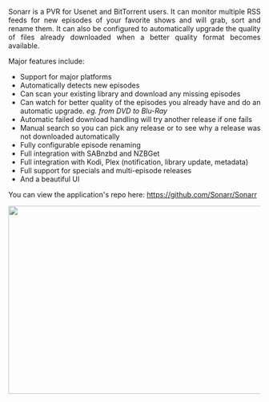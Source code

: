 <p id="bkmrk-sonarr-is-a-pvr-for-" style="text-align: justify;">Sonarr is a PVR for Usenet and BitTorrent users. It can monitor multiple RSS feeds for new episodes of your favorite shows and will grab, sort and rename them. It can also be configured to automatically upgrade the quality of files already downloaded when a better quality format becomes available.</p>
<p id="bkmrk-major-features-inclu" style="text-align: justify;">Major features include:</p>
<ul id="bkmrk-support-for-major-pl" style="text-align: justify;">
<li>Support for major platforms</li>
<li>Automatically detects new episodes</li>
<li>Can scan your existing library and download any missing episodes</li>
<li>Can watch for better quality of the episodes you already have and do an automatic upgrade.&nbsp;<em>eg. from DVD to Blu-Ray</em></li>
<li>Automatic failed download handling will try another release if one fails</li>
<li>Manual search so you can pick any release or to see why a release was not downloaded automatically</li>
<li>Fully configurable episode renaming</li>
<li>Full integration with SABnzbd and NZBGet</li>
<li>Full integration with Kodi, Plex (notification, library update, metadata)</li>
<li>Full support for specials and multi-episode releases</li>
<li>And a beautiful UI</li>
</ul>
<p id="bkmrk-you-can-view-the-app" style="text-align: justify;">You can view the application's repo here: <a href="https://github.com/Sonarr/Sonarr">https://github.com/Sonarr/Sonarr</a></p>
<p id="bkmrk-" style="text-align: justify;"><img id="bkmrk--0" class="align-center" src="https://docs.usbx.me/uploads/images/gallery/2019-09/scaled-1680-/image-1568548187358.png" width="810" height="375" /></p>